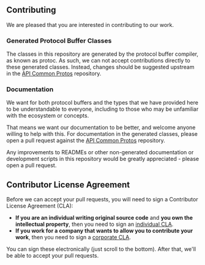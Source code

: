 ## Contributing

We are pleased that you are interested in contributing to our work.

### Generated Protocol Buffer Classes

The classes in this repository are generated by the protocol buffer
compiler, as known as protoc. As such, we can not accept contributions
directly to these generated classes. Instead, changes should be
suggested upstream in the [API Common Protos][api-common-protos]
repository.

### Documentation

We want for both protocol buffers and the types that we have provided here
to be understandable to everyone, including to those who may be unfamiliar
with the ecosystem or concepts.

That means we want our documentation to be better, and welcome anyone
willing to help with this. For documentation in the generated classes, please
open a pull request against the [API Common Protos][api-common-protos]
repository.

Any improvements to READMEs or other non-generated documentation or
development scripts in this repository would be greatly appreciated - please
open a pull request.

## Contributor License Agreement

Before we can accept your pull requests, you will need to sign a Contributor
License Agreement (CLA):

- **If you are an individual writing original source code** and **you own the
  intellectual property**, then you need to sign an [individual CLA][].
- **If you work for a company that wants to allow you to contribute your
  work**, then you need to sign a [corporate CLA][].

You can sign these electronically (just scroll to the bottom). After that,
we'll be able to accept your pull requests.

[individual CLA]: https://developers.google.com/open-source/cla/individual
[corporate CLA]: https://developers.google.com/open-source/cla/corporate
[api-common-protos]: https://github.com/googleapis/api-common-protos
